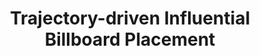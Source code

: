 ---
title: "Trajectory-driven Influential Billboard Placement"
authors:
- Ping Zhang
- admin
- Yuchen Li
- Guoliang Li
- Zhiyong Peng
publishDate: "2013-07-01T00:00:00Z"
publication_types: ["1"]
publication: In *International Conference on Knowledge Discovery and Data Mining*
publication_short: In *KDD*

#tags:
#- Source Themes
#featured: true

links:
#- name: Custom Link
#  url: http://example.org
url_pdf: http://eprints.soton.ac.uk/352095/1/Cushen-IMV2013.pdf
#url_code: '#'
#url_dataset: '#'
url_poster: '#'
#url_project: ''
url_slides: ''
url_video: '#'

---